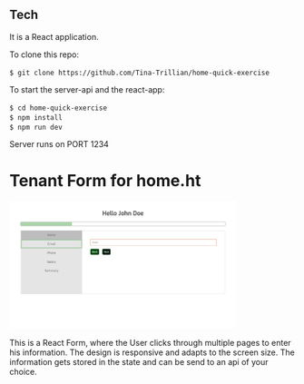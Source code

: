 
## Tech

It is a React application.

To clone this repo: 

`$ git clone https://github.com/Tina-Trillian/home-quick-exercise`

To start the server-api and the react-app:

`$ cd home-quick-exercise`  
`$ npm install`  
`$ npm run dev` 

Server runs on PORT 1234

# Tenant Form for home.ht

<img src="/src/assets/screenshot.png" width="400">

This is a React Form, where the User clicks through multiple pages to enter his information.
The design is responsive and adapts to the screen size.
The information gets stored in the state and can be send to an api of your choice.
        
      



